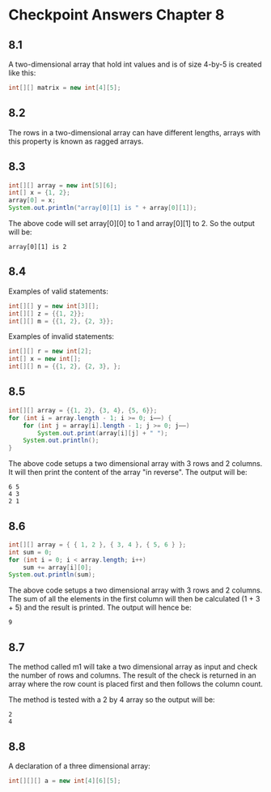 # Checkpoint Answers Chapter 8 #
## 8.1 ##
A two-dimensional array that hold int values and is of size 4-by-5 is created like this:  
```Java  
int[][] matrix = new int[4][5];
```  

## 8.2 ##
The rows in a two-dimensional array can have different lengths, arrays with this property is known as ragged arrays.  

## 8.3 ##
```Java  
int[][] array = new int[5][6];
int[] x = {1, 2};
array[0] = x;
System.out.println("array[0][1] is " + array[0][1]);
```
The above code will set array[0][0] to 1 and array[0][1] to 2. So the output will be:  
```  
array[0][1] is 2
```  

## 8.4 ##
Examples of valid statements:  
```Java  
int[][] y = new int[3][];
int[][] z = {{1, 2}};
int[][] m = {{1, 2}, {2, 3}};
```  
Examples of invalid statements:  
```Java  
int[][] r = new int[2]; 
int[] x = new int[];
int[][] n = {{1, 2}, {2, 3}, };
```  

## 8.5 ##
```Java  
int[][] array = {{1, 2}, {3, 4}, {5, 6}};
for (int i = array.length - 1; i >= 0; i——) {
	for (int j = array[i].length - 1; j >= 0; j——)
 		System.out.print(array[i][j] + " ");
 	System.out.println();
}
```  
The above code setups a two dimensional array with 3 rows and 2 columns. It will then print the content of the array "in reverse". The output will be:  
```  
6 5  
4 3  
2 1  
```  

## 8.6 ##
```Java   
int[][] array = { { 1, 2 }, { 3, 4 }, { 5, 6 } };
int sum = 0;
for (int i = 0; i < array.length; i++)
	sum += array[i][0];
System.out.println(sum);
```  
The above code setups a two dimensional array with 3 rows and 2 columns. The sum of all the elements in the first column will then be calculated (1 + 3 + 5) and the result is printed. The output will hence be:  
```  
9  
```  

## 8.7 ##
The method called m1 will take a two dimensional array as input and check the number of rows and columns. The result of the check is returned in an array where the row count is placed first and then follows the column count.

The method is tested with a 2 by 4 array so the output will be: 
``` 
2
4
```  

## 8.8 ##
A declaration of a three dimensional array:
```Java  
int[][][] a = new int[4][6][5];  
```  
